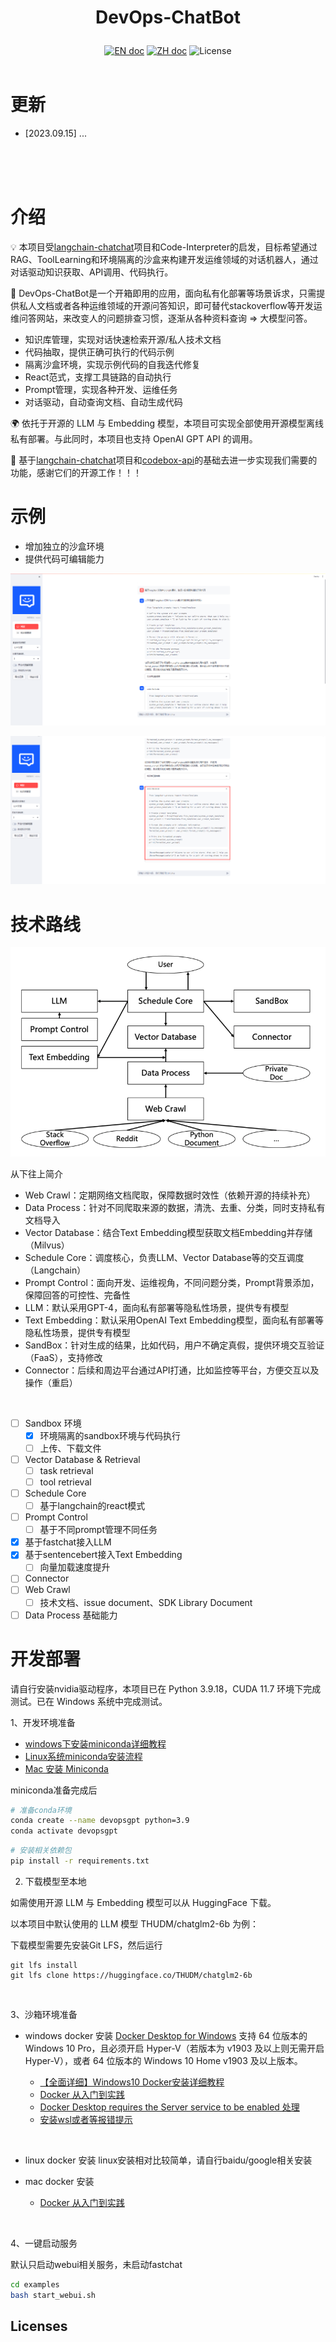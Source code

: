 # <p align="center">DevOps-ChatBot</p>

<p align="center">
    <a href="README_en.md"><img src="https://img.shields.io/badge/document-英文版-white.svg" alt="EN doc"></a>
    <a href="README.md"><img src="https://img.shields.io/badge/文档-中文版-white.svg" alt="ZH doc"></a>
    <img src="https://img.shields.io/static/v1?label=license&message=MIT&color=white&style=flat" alt="License">
    <br><br>
</p>



# 更新
- [2023.09.15] ...

<br>
<br>
<br>


# 介绍

💡 本项目受[langchain-chatchat](https://github.com/chatchat-space/Langchain-Chatchat)项目和Code-Interpreter的启发，目标希望通过RAG、ToolLearning和环境隔离的沙盒来构建开发运维领域的对话机器人，通过对话驱动知识获取、API调用、代码执行。


🤖️ DevOps-ChatBot是一个开箱即用的应用，面向私有化部署等场景诉求，只需提供私人文档或者各种运维领域的开源问答知识，即可替代stackoverflow等开发运维问答网站，来改变人的问题排查习惯，逐渐从各种资料查询 => 大模型问答。

- 知识库管理，实现对话快速检索开源/私人技术文档
- 代码抽取，提供正确可执行的代码示例
- 隔离沙盒环境，实现示例代码的自我迭代修复
- React范式，支撑工具链路的自动执行
- Prompt管理，实现各种开发、运维任务
- 对话驱动，自动查询文档、自动生成代码



🌍 依托于开源的 LLM 与 Embedding 模型，本项目可实现全部使用开源模型离线私有部署。与此同时，本项目也支持 OpenAI GPT API 的调用。

🤗 基于[langchain-chatchat](https://github.com/chatchat-space/Langchain-Chatchat)项目和[codebox-api](https://github.com/shroominic/codebox-api)的基础去进一步实现我们需要的功能，感谢它们的开源工作！！！

# 示例
- 增加独立的沙盒环境
- 提供代码可编辑能力

![devopsgpt_example](sources/docs_imgs/devopsgpt_example.png)

![Alt text](sources/docs_imgs/devopsgpt_example2.png)
<br>

# 技术路线

![roadmap](sources/docs_imgs/roadmap.png)

从下往上简介

- Web Crawl：定期网络文档爬取，保障数据时效性（依赖开源的持续补充）
- Data Process：针对不同爬取来源的数据，清洗、去重、分类，同时支持私有文档导入
- Vector Database：结合Text Embedding模型获取文档Embedding并存储（Milvus）
- Schedule Core：调度核心，负责LLM、Vector Database等的交互调度（Langchain）
- Prompt Control：面向开发、运维视角，不同问题分类，Prompt背景添加，保障回答的可控性、完备性
- LLM：默认采用GPT-4，面向私有部署等隐私性场景，提供专有模型
- Text Embedding：默认采用OpenAI Text Embedding模型，面向私有部署等隐私性场景，提供专有模型
- SandBox：针对生成的结果，比如代码，用户不确定真假，提供环境交互验证（FaaS），支持修改
- Connector：后续和周边平台通过API打通，比如监控等平台，方便交互以及操作（重启）
<br>

- [ ] Sandbox 环境
  - [x] 环境隔离的sandbox环境与代码执行
  - [ ] 上传、下载文件
- [ ] Vector Database & Retrieval
  - [ ] task retrieval
  - [ ] tool retrieval
- [ ] Schedule Core
  - [ ] 基于langchain的react模式
- [ ] Prompt Control
  - [ ] 基于不同prompt管理不同任务
- [x] 基于fastchat接入LLM
- [x] 基于sentencebert接入Text Embedding
  - [ ] 向量加载速度提升
- [ ] Connector
- [ ] Web Crawl
  - [ ] 技术文档、issue document、SDK Library Document
- [ ] Data Process 基础能力

# 开发部署

请自行安装nvidia驱动程序，本项目已在 Python 3.9.18，CUDA 11.7 环境下完成测试。已在 Windows 系统中完成测试。

1、开发环境准备

- [windows下安装miniconda详细教程](https://blog.csdn.net/baidu_41805096/article/details/108501099)
- [Linux系统miniconda安装流程](https://zhuanlan.zhihu.com/p/541309324)
- [Mac 安装 Miniconda](https://zhuanlan.zhihu.com/p/476670331)

miniconda准备完成后
```bash
# 准备conda环境
conda create --name devopsgpt python=3.9
conda activate devopsgpt
```

```bash
# 安装相关依赖包
pip install -r requirements.txt
```


2. 下载模型至本地

如需使用开源 LLM 与 Embedding 模型可以从 HuggingFace 下载。

以本项目中默认使用的 LLM 模型 THUDM/chatglm2-6b 为例：

下载模型需要先安装Git LFS，然后运行
```
git lfs install
git lfs clone https://huggingface.co/THUDM/chatglm2-6b
```
<br>

3、沙箱环境准备
- windows docker 安装
[Docker Desktop for Windows](https://docs.docker.com/desktop/install/windows-install/) 支持 64 位版本的 Windows 10 Pro，且必须开启 Hyper-V（若版本为 v1903 及以上则无需开启 Hyper-V），或者 64 位版本的 Windows 10 Home v1903 及以上版本。

  - [【全面详细】Windows10 Docker安装详细教程](https://zhuanlan.zhihu.com/p/441965046)
  - [Docker 从入门到实践](https://yeasy.gitbook.io/docker_practice/install/windows)
  - [Docker Desktop requires the Server service to be enabled 处理](https://blog.csdn.net/sunhy_csdn/article/details/106526991)
  - [安装wsl或者等报错提示](https://learn.microsoft.com/zh-cn/windows/wsl/install)
<br>

- linux docker 安装
linux安装相对比较简单，请自行baidu/google相关安装

- mac docker 安装
  - [Docker 从入门到实践](https://yeasy.gitbook.io/docker_practice/install/mac)
<br>

4、一键启动服务


默认只启动webui相关服务，未启动fastchat
```bash
cd examples
bash start_webui.sh
```


## Licenses
